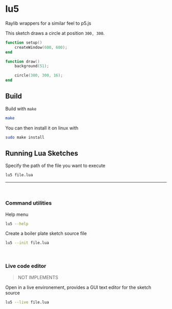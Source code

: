 # lu5

Raylib wrappers for a similar feel to p5.js

This sketch draws a circle at position `300, 300`.

```lua
function setup()
    createWindow(600, 600);
end

function draw()
    background(51);

    circle(300, 300, 16);
end
```



## Build

Build with `make`

```sh
make
```

You can then install it on linux with

```sh
sudo make install
```



## Running Lua Sketches

Specify the path of the file you want to execute

```sh
lu5 file.lua
```

--- 

<br/>

### Command utilities

Help menu

```sh
lu5 --help
```

Create a boiler plate sketch source file

```sh
lu5 --init file.lua
```

<br>

### Live code editor

> NOT IMPLEMENTS

Open in a live environement, provides a GUI text editor for the sketch source

```sh
lu5 --live file.lua
```


